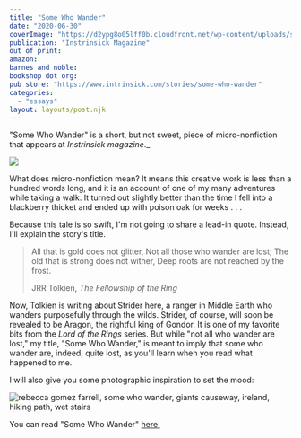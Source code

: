 ```yaml
---
title: "Some Who Wander"
date: "2020-06-30"
coverImage: "https://d2ypg8o05lff0b.cloudfront.net/wp-content/uploads/sites/3/pages/intrinsick.png"
publication: "Instrinsick Magazine"
out of print: 
amazon: 
barnes and noble: 
bookshop dot org:
pub store: "https://www.intrinsick.com/stories/some-who-wander"
categories:
  - "essays"
layout: layouts/post.njk
---
```


"Some Who Wander" is a short, but not sweet, piece of micro-nonfiction that appears at _Instrinsick magazine_._

![](https://d2ypg8o05lff0b.cloudfront.net/wp-content/uploads/sites/3/pages/intrinsick.png)

What does micro-nonfiction mean? It means this creative work is less than a hundred words long, and it is an account of one of my many adventures while taking a walk. It turned out slightly better than the time I fell into a blackberry thicket and ended up with poison oak for weeks . . .

Because this tale is so swift, I'm not going to share a lead-in quote. Instead, I'll explain the story's title.

> All that is gold does not glitter, Not all those who wander are lost; The old that is strong does not wither, Deep roots are not reached by the frost.
>
> JRR Tolkien, _The Fellowship of the Ring_

Now, Tolkien is writing about Strider here, a ranger in Middle Earth who wanders purposefully through the wilds. Strider, of course, will soon be revealed to be Aragon, the rightful king of Gondor. It is one of my favorite bits from the _Lord of the Rings_ series. But while "not all who wander are lost," my title, "Some Who Wander," is meant to imply that some who wander are, indeed, quite lost, as you'll learn when you read what happened to me.

I will also give you some photographic inspiration to set the mood:

![rebecca gomez farrell, some who wander, giants causeway, ireland, hiking path, wet stairs](https://d2ypg8o05lff0b.cloudfront.net/wp-content/uploads/sites/3/pages/Ireland-2019-581-683x1024.jpg)

You can read "Some Who Wander" [here.](https://www.intrinsick.com/stories/some-who-wander)
